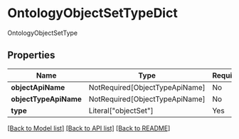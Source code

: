 # OntologyObjectSetTypeDict

OntologyObjectSetType

## Properties
| Name | Type | Required | Description |
| ------------ | ------------- | ------------- | ------------- |
**objectApiName** | NotRequired[ObjectTypeApiName] | No |  |
**objectTypeApiName** | NotRequired[ObjectTypeApiName] | No |  |
**type** | Literal["objectSet"] | Yes | None |


[[Back to Model list]](../../../../README.md#models-v2-link) [[Back to API list]](../../../../README.md#apis-v2-link) [[Back to README]](../../../../README.md)

